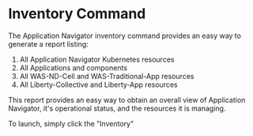 # Inventory Command

The Application Navigator inventory command provides an easy way to generate a report listing: 

1. All Application Navigator Kubernetes resources
2. All Applications and components 
3. All WAS-ND-Cell and WAS-Traditional-App resources
4. All Liberty-Collective and Liberty-App resources 

This report provides an easy way to obtain an overall view of Application Navigator, it's operational status, and the resources
it is managing. 

To launch, simply click the "Inventory"

